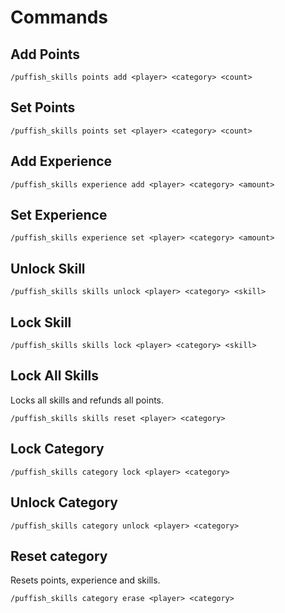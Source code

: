 # Commands

## Add Points

`/puffish_skills points add <player> <category> <count>`

## Set Points

`/puffish_skills points set <player> <category> <count>`

## Add Experience

`/puffish_skills experience add <player> <category> <amount>`

## Set Experience

`/puffish_skills experience set <player> <category> <amount>`

## Unlock Skill

`/puffish_skills skills unlock <player> <category> <skill>`

## Lock Skill

`/puffish_skills skills lock <player> <category> <skill>`

## Lock All Skills

Locks all skills and refunds all points.

`/puffish_skills skills reset <player> <category>`

## Lock Category

`/puffish_skills category lock <player> <category>`

## Unlock Category

`/puffish_skills category unlock <player> <category>`

## Reset category

Resets points, experience and skills.

`/puffish_skills category erase <player> <category>`